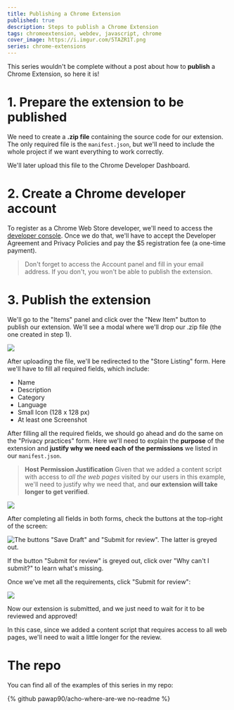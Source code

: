 ```yaml
---
title: Publishing a Chrome Extension
published: true
description: Steps to publish a Chrome Extension
tags: chromeextension, webdev, javascript, chrome
cover_image: https://i.imgur.com/5TAZR1T.png
series: chrome-extensions
---
```


This series wouldn't be complete without a post about how to **publish** a Chrome Extension, so here it is!

# 1. Prepare the extension to be published
We need to create a **.zip file** containing the source code for our extension. The only required file is the `manifest.json`, but we'll need to include the whole project if we want everything to work correctly.

We'll later upload this file to the Chrome Developer Dashboard.

# 2. Create a Chrome developer account

To register as a Chrome Web Store developer, we'll need to access the [developer console](https://chrome.google.com/webstore/devconsole).
Once we do that, we'll have to accept the Developer Agreement and Privacy Policies and pay the $5 registration fee (a one-time payment).

>Don't forget to access the Account panel and fill in your email address. If you don't, you won't be able to publish the extension.

# 3. Publish the extension

We'll go to the "Items" panel and click over the "New Item" button to publish our extension.
We'll see a modal where we'll drop our .zip file (the one created in step 1).

![](https://i.imgur.com/qVULKua.gif)

After uploading the file, we'll be redirected to the "Store Listing" form. Here we'll have to fill all required fields, which include:
- Name
- Description
- Category
- Language
- Small Icon (128 x 128 px)
- At least one Screenshot

After filling all the required fields, we should go ahead and do the same on the "Privacy practices" form. Here we'll need to explain the **purpose** of the extension and **justify why we need each of the permissions** we listed in our `manifest.json`.

> **Host Permission Justification**
> Given that we added a content script with access to *all the web pages* visited by our users in this example, we'll need to justify why we need that, and **our extension will take longer to get verified**.

![](https://i.imgur.com/EVrd3BA.gif)

After completing all fields in both forms, check the buttons at the top-right of the screen:

![The buttons "Save Draft" and "Submit for review". The latter is greyed out.](https://i.imgur.com/wZLX8AG.png)

If the button "Submit for review" is greyed out, click over "Why can't I submit?" to learn what's missing.

Once we've met all the requirements, click "Submit for review":

![](https://i.imgur.com/HdRRpe3.png)

Now our extension is submitted, and we just need to wait for it to be reviewed and approved!

In this case, since we added a content script that requires access to all web pages, we'll need to wait a little longer for the review. 

# The repo
You can find all of the examples of this series in my repo:

{% github pawap90/acho-where-are-we no-readme %}
